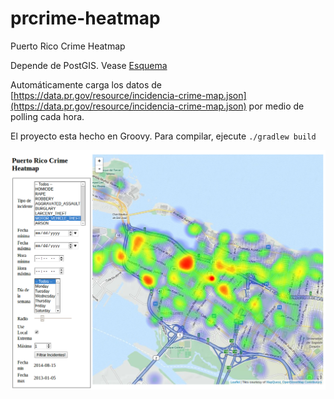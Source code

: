 prcrime-heatmap
===============

Puerto Rico Crime Heatmap

Depende de PostGIS. Vease [Esquema](src/sql/create-schema.sql)

Automáticamente carga los datos de [https://data.pr.gov/resource/incidencia-crime-map.json](https://data.pr.gov/resource/incidencia-crime-map.json)
por medio de polling cada hora.

El proyecto esta hecho en Groovy. Para compilar, ejecute `./gradlew build`

![Screenshot](screenshot.png)
